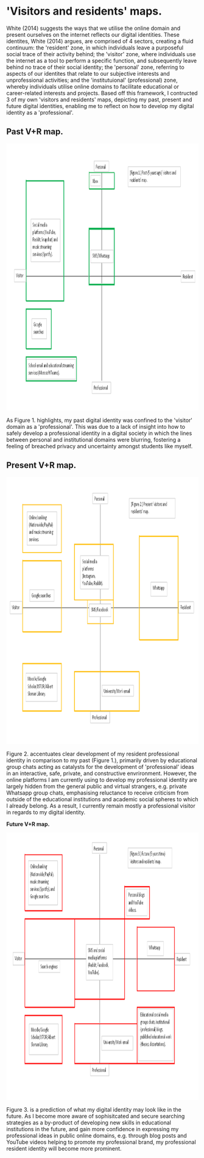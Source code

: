# 'Visitors and residents' maps.

White (2014) suggests the ways that we utilise the online domain and present ourselves on the internet reflects our digital identities. These identites, White (2014) argues, are comprised of 4 sectors, creating a fluid continuum: the 'resident' zone, in which individuals leave a purposeful social trace of their activity behind; the 'visitor' zone, where individuals use the internet as a tool to perform a specific function, and subsequently leave behind no trace of their social identity; the 'personal' zone, referring to aspects of our identites that relate to our subjective interests and unprofessional activities; and the 'institutuional' (professional) zone, whereby individuals utilise online domains to facilitate educational or career-related interests and projects. Based off this framework, I contructed 3 of my own 'visitors and residents' maps, depicting my past, present and future digital identities, enabling me to reflect on how to develop my digital identity as a 'professional'.

## Past V+R map.

<p align="center">
<img src="assets/img/Edited%20Past%20V%2BR%20map.png" width="1100" height="700" />
</p>

As Figure 1. highlights, my past digital identity was confined to the 'visitor' domain as a 'professional'. This was due to a lack of insight into how to safely develop a professional identity in a digital society in which the lines between personal and institutional domains were blurring, fostering a feeling of breached privacy and uncertainty amongst students like myself.

## Present V+R map.

<p align="center">
<img src="assets/img/Edited%20Present%20V%2BR%20map.png" width="1100" height="700" />
</p>

Figure 2. accentuates clear development of my resident professional identity in comparison to my past (Figure 1.), primarily driven by educational group chats acting as catalysts for the development of 'professional' ideas in an interactive, safe, private, and constructive envrironment. However, the online platforms I am currently using to develop my professional identity are largely hidden from the general public and virtual strangers, e.g. private Whatsapp group chats, emphasising reluctance to receive criticism from outside of the educational institutions and academic social spheres to which I already belong. As a result, I currently remain mostly a professional visitor in regards to my digital identity.

**Future V+R map.**

<p align="center">
<img src="assets/img/Edited%20Future%20V%2BR%20map.png" width="1100" height="700" />
</p>

Figure 3. is a prediction of what my digital identity may look like in the future. As I become more aware of sophisitcated and secure searching strategies as a by-product of developing new skills in educational institutions in the future, and gain more confidence in expressing my professional ideas in public online domains, e.g. through blog posts and YouTube videos helping to promote my professional brand, my professional resident identity will become more prominent.

